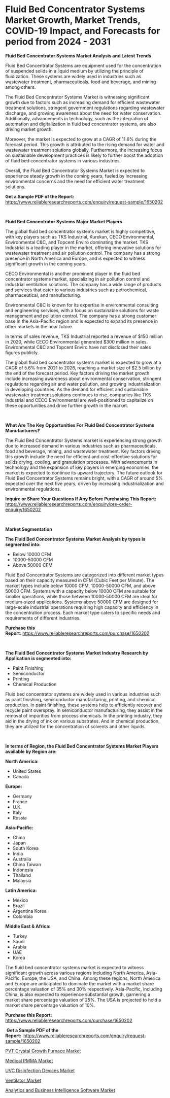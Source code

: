 <p><h1>Fluid Bed Concentrator Systems Market Growth, Market Trends, COVID-19 Impact, and Forecasts for period from 2024 - 2031</h1></p><p><strong>Fluid Bed Concentrator Systems Market Analysis and Latest Trends</strong></p>
<p><p>Fluid Bed Concentrator Systems are equipment used for the concentration of suspended solids in a liquid medium by utilizing the principle of fluidization. These systems are widely used in industries such as wastewater treatment, pharmaceuticals, food and beverage, and mining among others.</p><p>The Fluid Bed Concentrator Systems Market is witnessing significant growth due to factors such as increasing demand for efficient wastewater treatment solutions, stringent government regulations regarding wastewater discharge, and growing awareness about the need for water conservation. Additionally, advancements in technology, such as the integration of automation and digitalization in fluid bed concentrator systems, are also driving market growth.</p><p>Moreover, the market is expected to grow at a CAGR of 11.6% during the forecast period. This growth is attributed to the rising demand for water and wastewater treatment solutions globally. Furthermore, the increasing focus on sustainable development practices is likely to further boost the adoption of fluid bed concentrator systems in various industries.</p><p>Overall, the Fluid Bed Concentrator Systems Market is expected to experience steady growth in the coming years, fueled by increasing environmental concerns and the need for efficient water treatment solutions.</p></p>
<p><strong>Get a Sample PDF of the Report:&nbsp;</strong> <a href="https://www.reliableresearchreports.com/enquiry/request-sample/1650202">https://www.reliableresearchreports.com/enquiry/request-sample/1650202</a></p>
<p>&nbsp;</p>
<p><strong>Fluid Bed Concentrator Systems Major Market Players</strong></p>
<p><p>The global fluid bed concentrator systems market is highly competitive, with key players such as TKS Industrial, Kurekan, CECO Environmental, Environmental C&C, and Topcent Enviro dominating the market. TKS Industrial is a leading player in the market, offering innovative solutions for wastewater treatment and air pollution control. The company has a strong presence in North America and Europe, and is expected to witness significant growth in the coming years.</p><p>CECO Environmental is another prominent player in the fluid bed concentrator systems market, specializing in air pollution control and industrial ventilation solutions. The company has a wide range of products and services that cater to various industries such as petrochemical, pharmaceutical, and manufacturing.</p><p>Environmental C&C is known for its expertise in environmental consulting and engineering services, with a focus on sustainable solutions for waste management and pollution control. The company has a strong customer base in the Asia-Pacific region and is expected to expand its presence in other markets in the near future.</p><p>In terms of sales revenue, TKS Industrial reported a revenue of $150 million in 2020, while CECO Environmental generated $300 million in sales. Environmental C&C and Topcent Enviro have not disclosed their sales figures publicly.</p><p>The global fluid bed concentrator systems market is expected to grow at a CAGR of 5.6% from 2021 to 2026, reaching a market size of $2.5 billion by the end of the forecast period. Key factors driving the market growth include increasing awareness about environmental conservation, stringent regulations regarding air and water pollution, and growing industrialization in developing countries. As the demand for efficient and sustainable wastewater treatment solutions continues to rise, companies like TKS Industrial and CECO Environmental are well-positioned to capitalize on these opportunities and drive further growth in the market.</p></p>
<p>&nbsp;</p>
<p><strong>What Are The Key Opportunities For Fluid Bed Concentrator Systems Manufacturers?</strong></p>
<p><p>The Fluid Bed Concentrator Systems market is experiencing strong growth due to increased demand in various industries such as pharmaceuticals, food and beverage, mining, and wastewater treatment. Key factors driving this growth include the need for efficient and cost-effective solutions for solids drying, cooling, and granulation processes. With advancements in technology and the expansion of key players in emerging economies, the market is expected to continue its upward trajectory. The future outlook for Fluid Bed Concentrator Systems remains bright, with a CAGR of around 5% expected over the next five years, driven by increasing industrialization and environmental regulations.</p></p>
<p><strong>Inquire or Share Your Questions If Any Before Purchasing This Report:</strong> <a href="https://www.reliableresearchreports.com/enquiry/pre-order-enquiry/1650202">https://www.reliableresearchreports.com/enquiry/pre-order-enquiry/1650202</a></p>
<p>&nbsp;</p>
<p><strong>Market Segmentation</strong></p>
<p><strong>The Fluid Bed Concentrator Systems Market Analysis by types is segmented into:</strong></p>
<p><ul><li>Below 10000 CFM</li><li>10000-50000 CFM</li><li>Above 50000 CFM</li></ul></p>
<p><p>Fluid Bed Concentrator Systems are categorized into different market types based on their capacity measured in CFM (Cubic Feet per Minute). The market types include below 10000 CFM, 10000-50000 CFM, and above 50000 CFM. Systems with a capacity below 10000 CFM are suitable for smaller operations, while those between 10000-50000 CFM are ideal for medium-sized applications. Systems above 50000 CFM are designed for large-scale industrial operations requiring high capacity and efficiency in the concentration process. Each market type caters to specific needs and requirements of different industries.</p></p>
<p><strong>Purchase this Report:&nbsp;</strong><a href="https://www.reliableresearchreports.com/purchase/1650202">https://www.reliableresearchreports.com/purchase/1650202</a></p>
<p>&nbsp;</p>
<p><strong>The Fluid Bed Concentrator Systems Market Industry Research by Application is segmented into:</strong></p>
<p><ul><li>Paint Finishing</li><li>Semiconductor</li><li>Printing</li><li>Chemical Production</li></ul></p>
<p><p>Fluid bed concentrator systems are widely used in various industries such as paint finishing, semiconductor manufacturing, printing, and chemical production. In paint finishing, these systems help to efficiently recover and recycle paint overspray. In semiconductor manufacturing, they assist in the removal of impurities from process chemicals. In the printing industry, they aid in the drying of ink on various substrates. And in chemical production, they are utilized for the concentration of solvents and other liquids.</p></p>
<p>&nbsp;</p>
<p><strong>In terms of Region, the Fluid Bed Concentrator Systems Market Players available by Region are:</strong></p>
<p>
    <p> <strong> North America: </strong>
        <ul>
            <li>United States</li>
            <li>Canada</li>
        </ul>
        </p> 
    <p> <strong> Europe: </strong>
        <ul>
            <li>Germany</li>
            <li>France</li>
            <li>U.K.</li>
            <li>Italy</li>
            <li>Russia</li>
        </ul>
        </p> 
    <p> <strong> Asia-Pacific: </strong>
        <ul>
            <li>China</li>
            <li>Japan</li>
            <li>South Korea</li>
            <li>India</li>
            <li>Australia</li>
            <li>China Taiwan</li>
            <li>Indonesia</li>
            <li>Thailand</li>
            <li>Malaysia</li>
        </ul>
        </p> 
    <p> <strong> Latin America: </strong>
        <ul>
            <li>Mexico</li>
            <li>Brazil</li>
            <li>Argentina Korea</li>
            <li>Colombia</li>
        </ul>
        </p> 
    <p> <strong> Middle East & Africa: </strong>
        <ul>
            <li>Turkey</li>
            <li>Saudi</li>
            <li>Arabia</li>
            <li>UAE</li>
            <li>Korea</li>
        </ul>
    </p>
    </p>
<p><p>The fluid bed concentrator systems market is expected to witness significant growth across various regions including North America, Asia-Pacific, Europe, the USA, and China. Among these regions, North America and Europe are anticipated to dominate the market with a market share percentage valuation of 35% and 30% respectively. Asia-Pacific, including China, is also expected to experience substantial growth, garnering a market share percentage valuation of 25%. The USA is projected to hold a market share percentage valuation of 10%.</p></p>
<p><strong>Purchase this Report: </strong><a href="https://www.reliableresearchreports.com/purchase/1650202">https://www.reliableresearchreports.com/purchase/1650202</a></p>
<p>&nbsp;<strong>Get a Sample PDF of the Report:&nbsp;&nbsp;</strong><a href="https://www.reliableresearchreports.com/enquiry/request-sample/1650202">https://www.reliableresearchreports.com/enquiry/request-sample/1650202</a></p>
<p><strong></strong></p>
<p><p><a href="https://github.com/rahu1502/Market-Research-Report-List-2/blob/main/pvt-crystal-growth-furnace-market.md">PVT Crystal Growth Furnace Market</a></p><p><a href="https://medium.com/p/c8d6b1bdaded/edit">Medical PMMA Market</a></p><p><a href="https://medium.com/@eloisadavis18/uvc-disinfection-devices-market-outlook-industry-overview-and-forecast-2024-to-2031-4d9000464c68">UVC Disinfection Devices Market</a></p><p><a href="https://medium.com/@smriti.reportprime/ventilator-market-research-report-its-history-and-forecast-2024-to-2031-5f4ae52c61cb">Ventilator Market</a></p><p><a href="https://github.com/elizabethdagraca/Market-Research-Report-List-1/blob/main/analytics-and-business-intelligence-software-market.md">Analytics and Business Intelligence Software Market</a></p></p>
